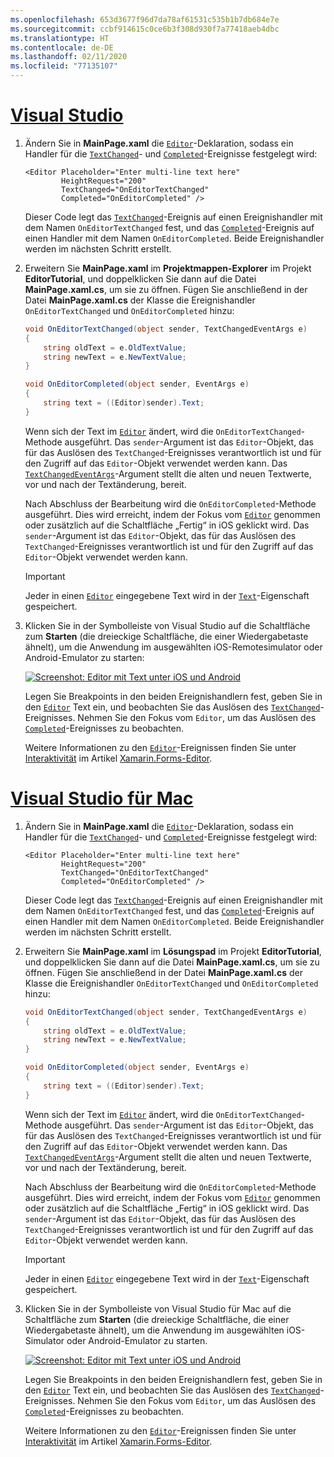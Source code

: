```yaml
---
ms.openlocfilehash: 653d3677f96d7da78af61531c535b1b7db684e7e
ms.sourcegitcommit: ccbf914615c0ce6b3f308d930f7a77418aeb4dbc
ms.translationtype: HT
ms.contentlocale: de-DE
ms.lasthandoff: 02/11/2020
ms.locfileid: "77135107"
---
```

# <a name="visual-studiotabvswin"></a>[Visual Studio](#tab/vswin)

1. Ändern Sie in **MainPage.xaml** die [`Editor`](xref:Xamarin.Forms.Editor)-Deklaration, sodass ein Handler für die [`TextChanged`](xref:Xamarin.Forms.InputView.TextChanged)- und [`Completed`](xref:Xamarin.Forms.Editor.Completed)-Ereignisse festgelegt wird:

    ```xaml
    <Editor Placeholder="Enter multi-line text here"
            HeightRequest="200"
            TextChanged="OnEditorTextChanged"
            Completed="OnEditorCompleted" />
    ```

    Dieser Code legt das [`TextChanged`](xref:Xamarin.Forms.InputView.TextChanged)-Ereignis auf einen Ereignishandler mit dem Namen `OnEditorTextChanged` fest, und das [`Completed`](xref:Xamarin.Forms.Editor.Completed)-Ereignis auf einen Handler mit dem Namen `OnEditorCompleted`. Beide Ereignishandler werden im nächsten Schritt erstellt.

1. Erweitern Sie **MainPage.xaml** im **Projektmappen-Explorer** im Projekt **EditorTutorial**, und doppelklicken Sie dann auf die Datei **MainPage.xaml.cs**, um sie zu öffnen. Fügen Sie anschließend in der Datei **MainPage.xaml.cs** der Klasse die Ereignishandler `OnEditorTextChanged` und `OnEditorCompleted` hinzu:

    ```csharp
    void OnEditorTextChanged(object sender, TextChangedEventArgs e)
    {
        string oldText = e.OldTextValue;
        string newText = e.NewTextValue;
    }

    void OnEditorCompleted(object sender, EventArgs e)
    {
        string text = ((Editor)sender).Text;
    }
    ```

    Wenn sich der Text im [`Editor`](xref:Xamarin.Forms.Editor) ändert, wird die `OnEditorTextChanged`-Methode ausgeführt. Das `sender`-Argument ist das `Editor`-Objekt, das für das Auslösen des `TextChanged`-Ereignisses verantwortlich ist und für den Zugriff auf das `Editor`-Objekt verwendet werden kann. Das [`TextChangedEventArgs`](xref:Xamarin.Forms.TextChangedEventArgs)-Argument stellt die alten und neuen Textwerte, vor und nach der Textänderung, bereit.

    Nach Abschluss der Bearbeitung wird die `OnEditorCompleted`-Methode ausgeführt. Dies wird erreicht, indem der Fokus vom [`Editor`](xref:Xamarin.Forms.Editor) genommen oder zusätzlich auf die Schaltfläche „Fertig“ in iOS geklickt wird. Das `sender`-Argument ist das `Editor`-Objekt, das für das Auslösen des `TextChanged`-Ereignisses verantwortlich ist und für den Zugriff auf das `Editor`-Objekt verwendet werden kann.

    > [!IMPORTANT]
    > Jeder in einen [`Editor`](xref:Xamarin.Forms.Editor) eingegebene Text wird in der [`Text`](xref:Xamarin.Forms.InputView.Text)-Eigenschaft gespeichert.

1. Klicken Sie in der Symbolleiste von Visual Studio auf die Schaltfläche zum **Starten** (die dreieckige Schaltfläche, die einer Wiedergabetaste ähnelt), um die Anwendung im ausgewählten iOS-Remotesimulator oder Android-Emulator zu starten:

    [![Screenshot: Editor mit Text unter iOS und Android](../images/text-changes.png "Editor mit Text")](../images/text-changes-large.png#lightbox "Editor mit Text")

    Legen Sie Breakpoints in den beiden Ereignishandlern fest, geben Sie in den [`Editor`](xref:Xamarin.Forms.Editor) Text ein, und beobachten Sie das Auslösen des [`TextChanged`](xref:Xamarin.Forms.InputView.TextChanged)-Ereignisses. Nehmen Sie den Fokus vom `Editor`, um das Auslösen des [`Completed`](xref:Xamarin.Forms.Entry.Completed)-Ereignisses zu beobachten.

    Weitere Informationen zu den [`Editor`](xref:Xamarin.Forms.Editor)-Ereignissen finden Sie unter [Interaktivität](~/xamarin-forms/user-interface/text/editor.md#interactivity) im Artikel [Xamarin.Forms-Editor](~/xamarin-forms/user-interface/text/editor.md).

# <a name="visual-studio-for-mactabvsmac"></a>[Visual Studio für Mac](#tab/vsmac)

1. Ändern Sie in **MainPage.xaml** die [`Editor`](xref:Xamarin.Forms.Editor)-Deklaration, sodass ein Handler für die [`TextChanged`](xref:Xamarin.Forms.InputView.TextChanged)- und [`Completed`](xref:Xamarin.Forms.Editor.Completed)-Ereignisse festgelegt wird:

    ```xaml
    <Editor Placeholder="Enter multi-line text here"
            HeightRequest="200"
            TextChanged="OnEditorTextChanged"
            Completed="OnEditorCompleted" />
    ```

    Dieser Code legt das [`TextChanged`](xref:Xamarin.Forms.InputView.TextChanged)-Ereignis auf einen Ereignishandler mit dem Namen `OnEditorTextChanged` fest, und das [`Completed`](xref:Xamarin.Forms.Editor.Completed)-Ereignis auf einen Handler mit dem Namen `OnEditorCompleted`. Beide Ereignishandler werden im nächsten Schritt erstellt.

1. Erweitern Sie **MainPage.xaml** im **Lösungspad** im Projekt **EditorTutorial**, und doppelklicken Sie dann auf die Datei **MainPage.xaml.cs**, um sie zu öffnen. Fügen Sie anschließend in der Datei **MainPage.xaml.cs** der Klasse die Ereignishandler `OnEditorTextChanged` und `OnEditorCompleted` hinzu:

    ```csharp
    void OnEditorTextChanged(object sender, TextChangedEventArgs e)
    {
        string oldText = e.OldTextValue;
        string newText = e.NewTextValue;
    }

    void OnEditorCompleted(object sender, EventArgs e)
    {
        string text = ((Editor)sender).Text;
    }
    ```

    Wenn sich der Text im [`Editor`](xref:Xamarin.Forms.Editor) ändert, wird die `OnEditorTextChanged`-Methode ausgeführt. Das `sender`-Argument ist das `Editor`-Objekt, das für das Auslösen des `TextChanged`-Ereignisses verantwortlich ist und für den Zugriff auf das `Editor`-Objekt verwendet werden kann. Das [`TextChangedEventArgs`](xref:Xamarin.Forms.TextChangedEventArgs)-Argument stellt die alten und neuen Textwerte, vor und nach der Textänderung, bereit.

    Nach Abschluss der Bearbeitung wird die `OnEditorCompleted`-Methode ausgeführt. Dies wird erreicht, indem der Fokus vom [`Editor`](xref:Xamarin.Forms.Editor) genommen oder zusätzlich auf die Schaltfläche „Fertig“ in iOS geklickt wird. Das `sender`-Argument ist das `Editor`-Objekt, das für das Auslösen des `TextChanged`-Ereignisses verantwortlich ist und für den Zugriff auf das `Editor`-Objekt verwendet werden kann.

    > [!IMPORTANT]
    > Jeder in einen [`Editor`](xref:Xamarin.Forms.Editor) eingegebene Text wird in der [`Text`](xref:Xamarin.Forms.InputView.Text)-Eigenschaft gespeichert.

1. Klicken Sie in der Symbolleiste von Visual Studio für Mac auf die Schaltfläche zum **Starten** (die dreieckige Schaltfläche, die einer Wiedergabetaste ähnelt), um die Anwendung im ausgewählten iOS-Simulator oder Android-Emulator zu starten.

    [![Screenshot: Editor mit Text unter iOS und Android](../images/text-changes.png "Editor mit Text")](../images/text-changes-large.png#lightbox "Editor mit Text")

    Legen Sie Breakpoints in den beiden Ereignishandlern fest, geben Sie in den [`Editor`](xref:Xamarin.Forms.Editor) Text ein, und beobachten Sie das Auslösen des [`TextChanged`](xref:Xamarin.Forms.InputView.TextChanged)-Ereignisses. Nehmen Sie den Fokus vom `Editor`, um das Auslösen des [`Completed`](xref:Xamarin.Forms.Entry.Completed)-Ereignisses zu beobachten.

    Weitere Informationen zu den [`Editor`](xref:Xamarin.Forms.Editor)-Ereignissen finden Sie unter [Interaktivität](~/xamarin-forms/user-interface/text/editor.md#interactivity) im Artikel [Xamarin.Forms-Editor](~/xamarin-forms/user-interface/text/editor.md).
